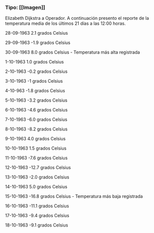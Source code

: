 ### Tipo: **[[Imagen]]** 

Elizabeth Dijkstra a Operador. 
A continuación presento el reporte de la temperatura media de los últimos 21 días a las 12:00 horas. 

28-09-1963
2.1 grados Celsius

29-09-1963
-1.9 grados Celsius

30-09-1963
8.0 grados Celsius - Temperatura más alta registrada

1-10-1963
1.0 grados Celsius

2-10-1963
-0.2 grados Celsius

3-10-1963
-1 grados Celsius

4-10-963
-1.8 grados Celsius

5-10-1963
-3.2 grados Celsius

6-10-1963
-4.6 grados Celsius

7-10-1963
-6.0 grados Celsius

8-10-1963
-8.2 grados Celsius

9-10-1963
4.0 grados Celsius

10-10-1963
1.5 grados Celsius

11-10-1963
-7.6 grados Celsius

12-10-1963
-12.7 grados Celsius

13-10-1963
-2.0 grados Celsius

14-10-1963
5.0 grados Celsius

15-10-1963
-16.8 grados Celsius - Temperatura más baja registrada

16-10-1963
-11.1 grados Celsius

17-10-1963
-9.4 grados Celsius

18-10-1963
-9.1 grados Celsius